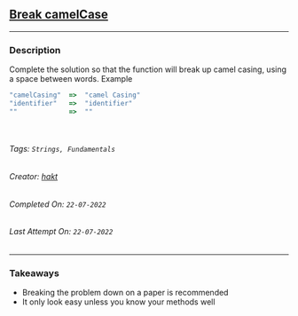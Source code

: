 ## [Break camelCase](https://www.codewars.com/kata/5208f99aee097e6552000148)
---
### Description

Complete the solution so that the function will break up camel casing, using a space between words.
Example

```javascript
"camelCasing"  =>  "camel Casing"
"identifier"   =>  "identifier"
""             =>  ""
```

<br>

###### Tags: `Strings, Fundamentals` 

###### Creator: [hakt](https://www.codewars.com/users/hakt)

###### Completed On: `22-07-2022`

###### Last Attempt On: `22-07-2022`

---

### Takeaways
- Breaking the problem down on a paper is recommended
- It only look easy unless you know your methods well